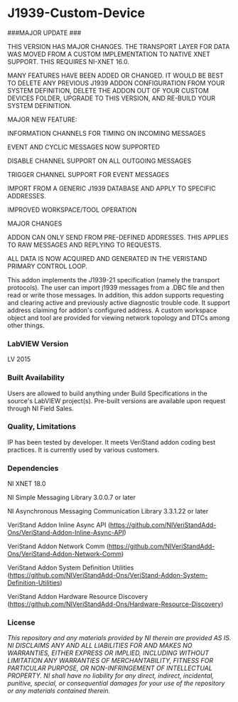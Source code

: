 J1939-Custom-Device
===================

###MAJOR UPDATE ###

THIS VERSION HAS MAJOR CHANGES.  THE TRANSPORT LAYER FOR DATA WAS MOVED FROM A CUSTOM IMPLEMENTATION TO NATIVE XNET SUPPORT.  THIS REQUIRES NI-XNET 16.0.

MANY FEATURES HAVE BEEN ADDED OR CHANGED.  IT WOULD BE BEST TO DELETE ANY PREVIOUS J1939 ADDON CONFIGURATION FROM YOUR SYSTEM DEFINITION, DELETE THE ADDON OUT OF YOUR CUSTOM DEVICES FOLDER, UPGRADE TO THIS VERSION, AND RE-BUILD YOUR SYSTEM DEFINITION.  

MAJOR NEW FEATURE:

INFORMATION CHANNELS FOR TIMING ON INCOMING MESSAGES

EVENT AND CYCLIC MESSAGES NOW SUPPORTED

DISABLE CHANNEL SUPPORT ON ALL OUTGOING MESSAGES

TRIGGER CHANNEL SUPPORT FOR EVENT MESSAGES

IMPORT FROM A GENERIC J1939 DATABASE AND APPLY TO SPECIFIC ADDRESSES.

IMPROVED WORKSPACE/TOOL OPERATION

MAJOR CHANGES

ADDON CAN ONLY SEND FROM PRE-DEFINED ADDRESSES.  THIS APPLIES TO RAW MESSAGES AND REPLYING TO REQUESTS.

ALL DATA IS NOW ACQUIRED AND GENERATED IN THE VERISTAND PRIMARY CONTROL LOOP.

This addon implements the J1939-21 specification (namely the transport protocols). The user can import j1939 messages from a .DBC file and then read or write those messages. In addition, this addon supports requesting and clearing active and previously active diagnostic trouble code. It support address claiming for addon's configured address. A custom workspace object and tool are provided for viewing network topology and DTCs among other things.

### LabVIEW Version ###

LV 2015

### Built Availability ###

Users are allowed to build anything under Build Specifications in the source's LabVIEW project(s).  Pre-built versions are available upon request through NI Field Sales.

### Quality, Limitations ###

IP has been tested by developer. It meets VeriStand addon coding best practices. It is currently used by various customers.

### Dependencies ###

NI XNET 18.0

NI Simple Messaging Library 3.0.0.7 or later

NI Asynchronous Messaging Communication Library 3.3.1.22 or later

VeriStand Addon Inline Async API (https://github.com/NIVeriStandAdd-Ons/VeriStand-Addon-Inline-Async-API)

VeriStand Addon Network Comm (https://github.com/NIVeriStandAdd-Ons/VeriStand-Addon-Network-Comm)

VeriStand Addon System Definition Utilities (https://github.com/NIVeriStandAdd-Ons/VeriStand-Addon-System-Definition-Utilities)

VeriStand Addon Hardware Resource Discovery (https://github.com/NIVeriStandAdd-Ons/Hardware-Resource-Discovery)

### License ###

*This repository and any materials provided by NI therein are provided AS IS. NI DISCLAIMS ANY AND ALL LIABILITIES FOR AND MAKES NO WARRANTIES, EITHER EXPRESS OR IMPLIED, INCLUDING WITHOUT LIMITATION ANY WARRANTIES OF MERCHANTABILITY, FITNESS FOR  PARTICULAR PURPOSE, OR NON-INFRINGEMENT OF INTELLECTUAL PROPERTY. NI shall have no liability for any direct, indirect, incidental, punitive, special, or consequential damages for your use of the repository or any materials contained therein.*
